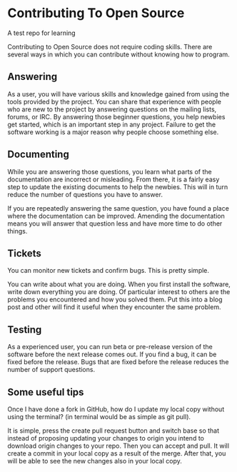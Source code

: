 # Contributing To Open Source

A test repo for learning

Contributing to Open Source does not require coding skills. There are several ways in which you can contribute without knowing how to program.


## Answering

As a user, you will have various skills and knowledge gained from using the tools provided by the project.  You can
share that experience with people who are new to the project by answering questions on the mailing lists, forums, or
IRC. By answering those beginner questions, you help newbies get started, which is an important step in any project.
Failure to get the software working is a major reason why people choose something else.

## Documenting

While you are answering those questions, you learn what parts of the documentation are incorrect or misleading.  From there, it is a fairly easy step to update the existing documents to help the newbies.  This will in turn reduce the number of questions you have to answer.

If you are repeatedly answering the same question, you have found a place where the documentation can be improved.  Amending the documentation means you will answer that question less and have more time to do other things.

## Tickets

You can monitor new tickets and confirm bugs.  This is pretty simple.

You can write about what you are doing.  When you first install the software, write down everything you are doing. Of particular interest to others are the problems you encountered and how you solved them.  Put this into a blog post and other will find it useful when they encounter the same problem.

## Testing

As a experienced user, you can run beta or pre-release version of the software before the next release comes out. If you find a bug, it can be fixed before the release.  Bugs that are fixed before the release reduces the number of support questions.

## Some useful tips

Once I have done a fork in GitHub, how do I update my local copy without using the terminal? (in terminal would be as simple as git pull).

It is simple, press the create pull request button and switch base so that instead of proposing updating your changes to origin you intend to download origin changes to your repo. Then you can accept and pull. It will create a commit in your local copy as a result of the merge. After that, you will be able to see the new changes also in your local copy.
